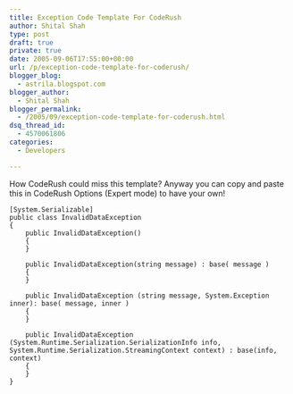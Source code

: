 ```yaml
---
title: Exception Code Template For CodeRush
author: Shital Shah
type: post
draft: true
private: true
date: 2005-09-06T17:55:00+00:00
url: /p/exception-code-template-for-coderush/
blogger_blog:
  - astrila.blogspot.com
blogger_author:
  - Shital Shah
blogger_permalink:
  - /2005/09/exception-code-template-for-coderush.html
dsq_thread_id:
  - 4570061806
categories:
  - Developers

---
```

How CodeRush could miss this template? Anyway you can copy and paste this in CodeRush Options (Expert mode) to have your own!

<pre class="code-block"><code>[System.Serializable]
public class InvalidDataException
{
    public InvalidDataException()
    {
    } 

    public InvalidDataException(string message) : base( message )
    {
    } 

    public InvalidDataException (string message, System.Exception inner): base( message, inner )
    {
    } 

    public InvalidDataException (System.Runtime.Serialization.SerializationInfo info, System.Runtime.Serialization.StreamingContext context) : base(info, context)
    {
    }
}
</code></pre>